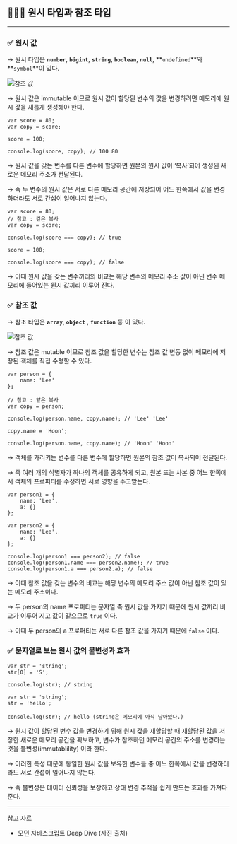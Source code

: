 ## 🧑🏻‍💻 원시 타입과 참조 타입

---

### ✅ 원시 값

→ 원시 타입은 **`number`**, **`bigint`**, **`string`**, **`boolean`**, **`null`**, **`undefined`**와 **`symbol`**이 있다.

![참조 값](/img/Javascript/11-1.png)

→ 원시 값은 immutable 이므로 원시 값이 할당된 변수의 값을 변경하려면 메모리에 원시 값을 새롭게 생성해야 한다.

```tsx
var score = 80;
var copy = score;

score = 100;

console.log(score, copy); // 100 80
```

→ 원시 값을 갖는 변수를 다른 변수에 할당하면 원본의 원시 값이 ‘복사’되어 생성된 새로운 메모리 주소가 전달된다.

→ 즉 두 변수의 원시 값은 서로 다른 메모리 공간에 저장되어 어느 한쪽에서 값을 변경하더라도 서로 간섭이 일어나지 않는다.

```tsx
var score = 80;
// 참고 : 깊은 복사
var copy = score;

console.log(score === copy); // true

score = 100;

console.log(score === copy); // false
```

→ 이때 원시 값을 갖는 변수끼리의 비교는 해당 변수의 메모리 주소 값이 아닌 변수 메모리에 들어있는 원시 값끼리 이루어 진다.

### ✅ 참조 값

→ 참조 타입은 **`array`**, **`object` ,** **`function`** 등 이 있다.

![참조 값](/img/Javascript/11-2.png)

→ 참조 값은 mutable 이므로 참조 값을 할당한 변수는 참조 값 변동 없이 메모리에 저장된 객체를 직접 수정할 수 있다.

```tsx
var person = {
	name: 'Lee'
};

// 참고 : 얕은 복사
var copy = person;

console.log(person.name, copy.name); // 'Lee' 'Lee'

copy.name = 'Hoon';

console.log(person.name, copy.name); // 'Hoon' 'Hoon'
```

→ 객체를 가리키는 변수를 다른 변수에 할당하면 원본의 참조 값이 복사되어 전달된다.

→ 즉 여러 개의 식별자가 하나의 객체를 공유하게 되고, 원본 또는 사본 중 어느 한쪽에서 객체의 프로퍼티를 수정하면 서로 영향을 주고받는다.

```tsx
var person1 = {
	nane: 'Lee',
	a: {}
};

var person2 = {
	nane: 'Lee',
	a: {}
};

console.log(person1 === person2); // false
console.log(person1.name === person2.name); // true
console.log(person1.a === person2.a); // false
```

→ 이때 참조 값을 갖는 변수의 비교는 해당 변수의 메모리 주소 값이 아닌 참조 값이 있는 메모리 주소이다.

→ 두 person의 name 프로퍼티는 문자열 즉 원시 값을 가지기 때문에 원시 값끼리 비교가 이루어 지고 값이 같으므로 `true` 이다.

→ 이때 두 person의 a 프로퍼티는 서로 다른 참조 값을 가지기 때문에 `false` 이다.

### ✅ 문자열로 보는 원시 값의 불변성과 효과

```tsx
var str = 'string';
str[0] = 'S';

console.log(str); // string
```

```tsx
var str = 'string';
str = 'hello';

console.log(str); // hello (string은 메모리에 아직 남아있다.)
```

→ 원시 값이 할당된 변수 값을 변경하기 위해 원시 값을 재할당할 때 재할당된 값을 저장한 새로운 메모리 공간을 확보하고, 변수가 참조하던 메모리 공간의 주소를 변경하는 것을 불변성(immutablility) 이라 한다.

→ 이러한 특성 때문에 동일한 원시 값을 보유한 변수들 중 어느 한쪽에서 값을 변경하더라도 서로 간섭이 일어나지 않는다.

→ 즉 불변성은 데이터 신뢰성을 보장하고 상태 변경 추적을 쉽게 만드는 효과를 가져다 준다.

---
참고 자료
- 모던 자바스크립트 Deep Dive (사진 출처)
